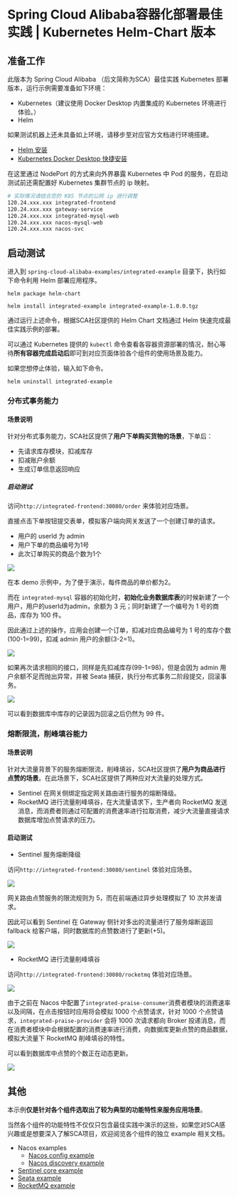 # Spring Cloud Alibaba容器化部署最佳实践 | Kubernetes Helm-Chart 版本

## 准备工作

此版本为 Spring Cloud Alibaba （后文简称为SCA）最佳实践 Kubernetes 部署版本，运行示例需要准备如下环境：

- Kubernetes（建议使用 Docker Desktop 内置集成的 Kubernetes 环境进行体验。）
- Helm

如果测试机器上还未具备如上环境，请移步至对应官方文档进行环境搭建。

- [Helm 安装](https://helm.sh/zh/docs/intro/install/)
- [Kubernetes Docker Desktop 快捷安装](https://docs.docker.com/desktop/kubernetes/)

在这里通过 NodePort 的方式来向外界暴露 Kubernetes 中 Pod 的服务，在启动测试前还需配置好 Kubernetes 集群节点的 ip 映射。

```sh
# 实际情况请结合您的 K8S 节点的公网 ip 进行调整
120.24.xxx.xxx integrated-frontend
120.24.xxx.xxx gateway-service
120.24.xxx.xxx integrated-mysql-web
120.24.xxx.xxx nacos-mysql-web
120.24.xxx.xxx nacos-svc
```

## 启动测试

进入到 `spring-cloud-alibaba-examples/integrated-example` 目录下，执行如下命令利用 Helm 部署应用程序。
```shell
helm package helm-chart

helm install integrated-example integrated-example-1.0.0.tgz
```
通过运行上述命令，根据SCA社区提供的 Helm Chart 文档通过 Helm 快速完成最佳实践示例的部署。

可以通过 Kubernetes 提供的 `kubectl` 命令查看各容器资源部署的情况，耐心等待**所有容器完成启动后**即可到对应页面体验各个组件的使用场景及能力。

如果您想停止体验，输入如下命令。
```shell
helm uninstall integrated-example
```

### 分布式事务能力

#### 场景说明

针对分布式事务能力，SCA社区提供了**用户下单购买货物的场景**，下单后：

- 先请求库存模块，扣减库存
- 扣减账户余额
- 生成订单信息返回响应

##### 启动测试

访问`http://integrated-frontend:30080/order` 来体验对应场景。

直接点击下单按钮提交表单，模拟客户端向网关发送了一个创建订单的请求。

- 用户的 userId 为 admin
- 用户下单的商品编号为1号
- 此次订单购买的商品个数为1个

![](https://my-img-1.oss-cn-hangzhou.aliyuncs.com/image-20221016143033445.png)

在本 demo 示例中，为了便于演示，每件商品的单价都为2。

而在 `integrated-mysql` 容器的初始化时，**初始化业务数据库表**的时候新建了一个用户，用户的userId为admin，余额为 3 元；同时新建了一个编号为 1 号的商品，库存为 100 件。

因此通过上述的操作，应用会创建一个订单，扣减对应商品编号为 1 号的库存个数(100-1=99)，扣减 admin 用户的余额(3-2=1)。

![](https://my-img-1.oss-cn-hangzhou.aliyuncs.com/image-20221016143057730.png)

如果再次请求相同的接口，同样是先扣减库存(99-1=98)，但是会因为 admin 用户余额不足而抛出异常，并被 Seata 捕获，执行分布式事务二阶段提交，回滚事务。

![](https://my-img-1.oss-cn-hangzhou.aliyuncs.com/image-20221016143104810.png)

可以看到数据库中库存的记录因为回滚之后仍然为 99 件。

### 熔断限流，削峰填谷能力

#### 场景说明

针对大流量背景下的服务熔断限流，削峰填谷，SCA社区提供了**用户为商品进行点赞的场景**。在此场景下，SCA社区提供了两种应对大流量的处理方式。

- Sentinel 在网关侧绑定指定网关路由进行服务的熔断降级。
- RocketMQ 进行流量削峰填谷，在大流量请求下，生产者向 RocketMQ 发送消息，而消费者则通过可配置的消费速率进行拉取消费，减少大流量直接请求数据库增加点赞请求的压力。

#### 启动测试

- Sentinel 服务熔断降级

访问`http://integrated-frontend:30080/sentinel` 体验对应场景。

![](https://my-img-1.oss-cn-hangzhou.aliyuncs.com/image-20221016143120697.png)

网关路由点赞服务的限流规则为 5，而在前端通过异步处理模拟了 10 次并发请求。

因此可以看到 Sentinel 在 Gateway 侧针对多出的流量进行了服务熔断返回 fallback 给客户端，同时数据库的点赞数进行了更新(+5)。

![](https://my-img-1.oss-cn-hangzhou.aliyuncs.com/image-20221016143203773.png)

- RocketMQ 进行流量削峰填谷

访问`http://integrated-frontend:30080/rocketmq` 体验对应场景。

![](https://my-img-1.oss-cn-hangzhou.aliyuncs.com/image-20221016143342664.png)

由于之前在 Nacos 中配置了`integrated-praise-consumer`消费者模块的消费速率以及间隔，在点击按钮时应用将会模拟 1000 个点赞请求，针对 1000 个点赞请求，`integrated-praise-provider`
会将 1000 次请求都向 Broker 投递消息，而在消费者模块中会根据配置的消费速率进行消费，向数据库更新点赞的商品数据，模拟大流量下 RocketMQ 削峰填谷的特性。

可以看到数据库中点赞的个数正在动态更新。

![](https://my-img-1.oss-cn-hangzhou.aliyuncs.com/image-20221016143352619.png)

## 其他

本示例**仅是针对各个组件选取出了较为典型的功能特性来服务应用场景**。

当然各个组件的功能特性不仅仅只包含最佳实践中演示的这些，如果您对SCA感兴趣或是想要深入了解SCA项目，欢迎阅览各个组件的独立 example 相关文档。

- Nacos examples
    - [Nacos config example](../../../nacos-example/readme-zh.md)
    - [Nacos discovery example](../../../nacos-example/readme-zh.md)
- [Sentinel core example](../../../sentinel-example/sentinel-core-example/readme-zh.md)
- [Seata example](../../../seata-example/readme-zh.md)
- [RocketMQ example](../../../rocketmq-example/readme-zh.md)